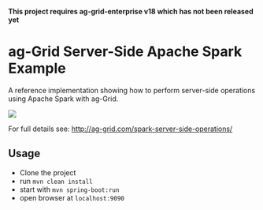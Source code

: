 **This project requires ag-grid-enterprise v18 which has not been released yet**

# ag-Grid Server-Side Apache Spark Example

A reference implementation showing how to perform server-side operations using Apache Spark with ag-Grid.

![](https://github.com/ag-grid/ag-grid-docs/blob/latest/src/spark-server-side-operations/spark-enterprise-app.png "")

For full details see: http://ag-grid.com/spark-server-side-operations/

## Usage

- Clone the project
- run `mvn clean install`
- start with `mvn spring-boot:run`
- open browser at `localhost:9090`